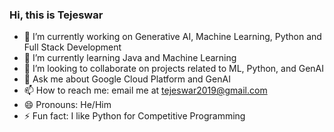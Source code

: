 ### Hi, this is Tejeswar
- 🔭 I’m currently working on Generative AI, Machine Learning, Python and Full Stack Development
- 🌱 I’m currently learning Java and Machine Learning
- 👯 I’m looking to collaborate on projects related to ML, Python, and GenAI 
- 💬 Ask me about Google Cloud Platform and GenAI
- 📫 How to reach me: email me at tejeswar2019@gmail.com
- 😄 Pronouns: He/Him
- ⚡ Fun fact: I like Python for Competitive Programming
